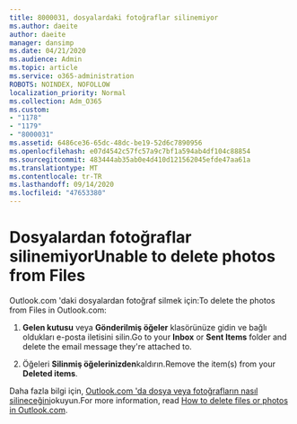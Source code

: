 ```yaml
---
title: 8000031, dosyalardaki fotoğraflar silinemiyor
ms.author: daeite
author: daeite
manager: dansimp
ms.date: 04/21/2020
ms.audience: Admin
ms.topic: article
ms.service: o365-administration
ROBOTS: NOINDEX, NOFOLLOW
localization_priority: Normal
ms.collection: Adm_O365
ms.custom:
- "1178"
- "1179"
- "8000031"
ms.assetid: 6486ce36-65dc-48dc-be19-52d6c7890956
ms.openlocfilehash: e07d4542c57fc57a9c7bf1a594ab4df104c88854
ms.sourcegitcommit: 483444ab35ab0e4d410d121562045efde47aa61a
ms.translationtype: MT
ms.contentlocale: tr-TR
ms.lasthandoff: 09/14/2020
ms.locfileid: "47653380"
---
```

# <a name="unable-to-delete-photos-from-files"></a><span data-ttu-id="d0ba9-102">Dosyalardan fotoğraflar silinemiyor</span><span class="sxs-lookup"><span data-stu-id="d0ba9-102">Unable to delete photos from Files</span></span>

<span data-ttu-id="d0ba9-103">Outlook.com 'daki dosyalardan fotoğraf silmek için:</span><span class="sxs-lookup"><span data-stu-id="d0ba9-103">To delete the photos from Files in Outlook.com:</span></span>
  
1. <span data-ttu-id="d0ba9-104">**Gelen kutusu** veya **Gönderilmiş öğeler** klasörünüze gidin ve bağlı oldukları e-posta iletisini silin.</span><span class="sxs-lookup"><span data-stu-id="d0ba9-104">Go to your **Inbox** or **Sent Items** folder and delete the email message they're attached to.</span></span>

2. <span data-ttu-id="d0ba9-105">Öğeleri **Silinmiş öğelerinizden**kaldırın.</span><span class="sxs-lookup"><span data-stu-id="d0ba9-105">Remove the item(s) from your **Deleted items**.</span></span>

<span data-ttu-id="d0ba9-106">Daha fazla bilgi için, [Outlook.com 'da dosya veya fotoğrafların nasıl silineceğini](https://support.office.com/article/bae0531f-040f-4c42-90b9-786ca718c16d.aspx)okuyun.</span><span class="sxs-lookup"><span data-stu-id="d0ba9-106">For more information, read [How to delete files or photos in Outlook.com](https://support.office.com/article/bae0531f-040f-4c42-90b9-786ca718c16d.aspx).</span></span>
  